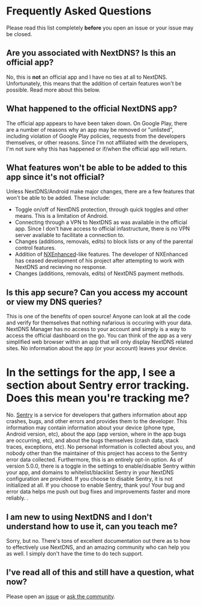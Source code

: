 # Frequently Asked Questions

Please read this list completely **before** you open an issue or your issue may be closed.

## Are you associated with NextDNS? Is this an official app?

No, this is **not** an official app and I have no ties at all to NextDNS. Unfortunately, this means that the addition of certain features won't be possible. Read more about this below.

## What happened to the official NextDNS app?

The official app appears to have been taken down. On Google Play, there are a number of reasons why an app may be removed or "unlisted", including violation of Google Play policies, requests from the developers themselves, or other reasons. Since I'm not affiliated with the developers, I'm not sure why this has happened or if/when the official app will return.

## What features won't be able to be added to this app since it's not official?

Unless NextDNS/Android make major changes, there are a few features that won't be able to be added. These include:

- Toggle on/off of NextDNS protection, through quick toggles and other means. This is a limitation of Android.
- Connecting through a VPN to NextDNS as was available in the official app. Since I don't have access to official infastructure, there is no VPN server available to facilitate a connection to.
- Changes (additions, removals, edits) to block lists or any of the parental control features.
- Addition of [NXEnhanced](https://github.com/hjk789/NXEnhanced)-like features. The developer of NXEnhanced has ceased development of his project after attempting to work with NextDNS and recieving no response.
- Changes (additions, removals, edits) of NextDNS payment methods.

## Is this app secure? Can you access my account or view my DNS queries?

This is one of the benefits of open source! Anyone can look at all the code and verify for themselves that nothing nafarious is occuring with your data. NextDNS Manager has no access to your account and simply is a way to access the official dashboard on the go. You can think of the app as a very simplified web browser within an app that will only display NextDNS related sites. No information about the app (or your account) leaves your device.

# In the settings for the app, I see a section about Sentry error tracking. Does this mean you're tracking me?

No. [Sentry](https://sentry.io) is a service for developers that gathers information about app crashes, bugs, and other errors and provides them to the developer. This information may contain information about your device (phone type, Android version, etc), about the app (app version, where in the app bugs are occurring, etc), and about the bugs themselves (crash data, stack traces, exceptions, etc). No personal information is collected about you, and nobody other than the maintainer of this project has access to the Sentry error data collected. Furthermore, this is an entirely opt-in option. As of version 5.0.0, there is a toggle in the settings to enable/disable Sentry within your app, and domains to whitelist/blacklist Sentry in your NextDNS configuration are provided. If you choose to disable Sentry, it is not initialized at all. If you choose to enable Sentry, thank you! Your bug and error data helps me push out bug fixes and improvements faster and more reliably.
.

## I am new to using NextDNS and I don't understand how to use it, can you teach me?

Sorry, but no. There's tons of excellent documentation out there as to how to effectively use NextDNS, and an amazing community who can help you as well. I simply don't have the time to do tech support.

## I've read all of this and still have a question, what now?

Please open an [issue](https://github.com/doubleangels/NextDNSManager/issues) or [ask the community](https://github.com/doubleangels/NextDNSManager/discussions/categories/q-a).
